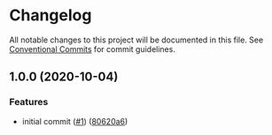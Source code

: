 # Changelog

All notable changes to this project will be documented in this file. See [Conventional Commits](https://www.conventionalcommits.org) for commit guidelines.

## 1.0.0 (2020-10-04)

### Features

* initial commit ([#1](https://github.com/tnc1997/dart-xml-serializable/issues/1)) ([80620a6](https://github.com/tnc1997/dart-xml-serializable/commit/80620a618b31bb65877b0a51b650de8d6eb6933b))
